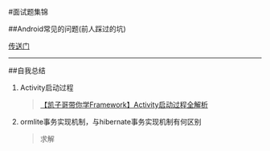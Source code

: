#面试题集锦

##Android常见的问题(前人踩过的坑)

[传送门](https://github.com/leerduo/InterviewQuestion)

---
##自我总结

1. Activity启动过程
	>[【凯子哥带你学Framework】Activity启动过程全解析](http://blog.csdn.net/zhaokaiqiang1992/article/details/49428287)
2. ormlite事务实现机制，与hibernate事务实现机制有何区别

	>求解
	